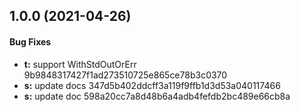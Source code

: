<a name="1.0.0"></a>
## 1.0.0 (2021-04-26)


#### Bug Fixes

* **t:** support WithStdOutOrErr 9b9848317427f1ad273510725e865ce78b3c0370
* **s:** update docs 347d5b402ddcff3a119f9ffb1d3d53a040117466
* **s:** update doc 598a20cc7a8d48b6a4adb4fefdb2bc489e66cb8a


